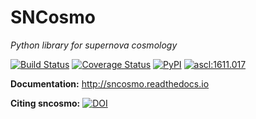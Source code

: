 SNCosmo
=======

_Python library for supernova cosmology_

[![Build Status](https://img.shields.io/travis/sncosmo/sncosmo.svg?style=flat-square&label=linux)](https://travis-ci.org/sncosmo/sncosmo)
[![Coverage Status](http://img.shields.io/coveralls/sncosmo/sncosmo.svg?style=flat-square)](https://coveralls.io/r/sncosmo/sncosmo?branch=master)
[![PyPI](https://img.shields.io/pypi/v/sncosmo.svg?style=flat-square)](https://pypi.python.org/pypi/sncosmo)
 <a href="http://ascl.net/1611.017"><img src="https://img.shields.io/badge/ascl-1611.017-blue.svg?colorB=262255" alt="ascl:1611.017" /></a>

**Documentation:** http://sncosmo.readthedocs.io

**Citing sncosmo:** [![DOI](https://zenodo.org/badge/DOI/10.5281/zenodo.592747.svg)](https://doi.org/10.5281/zenodo.592747)
